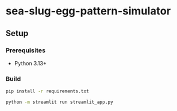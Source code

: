 # sea-slug-egg-pattern-simulator

## Setup

### Prerequisites

- Python 3.13+

### Build

```bash
pip install -r requirements.txt
```

```bash
python -m streamlit run streamlit_app.py
```
